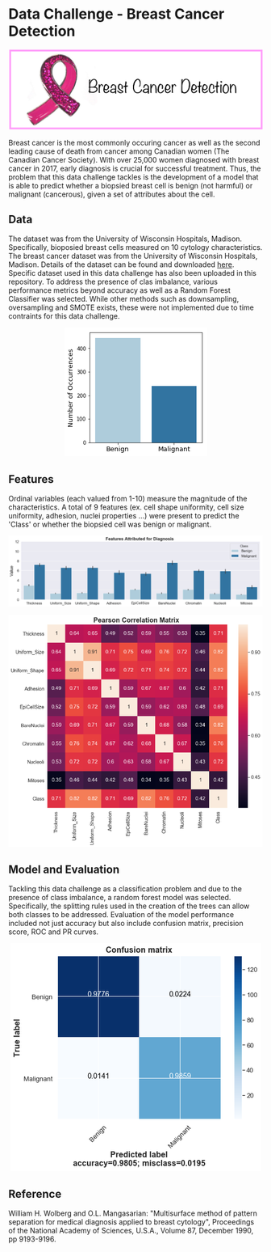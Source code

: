 # Data Challenge - Breast Cancer Detection
<p align="center">
<img src="images/logo.png">
</p>

Breast cancer is the most commonly occuring cancer as well as the second leading cause of death from cancer among Canadian women (The Canadian Cancer Society). With over 25,000 women diagnosed with breast cancer in 2017, early diagnosis is crucial for successful treatment. Thus, the problem that this data challenge tackles is the development of a model that is able to predict whether a biopsied breast cell is benign (not harmful) or malignant (cancerous), given a set of attributes about the cell. 

## Data
The dataset was from the University of Wisconsin Hospitals, Madison. Specifically, bioposied breast cells measured on 10 cytology characteristics. The breast cancer dataset was from the University of Wisconsin Hospitals, Madison. Details of the dataset can be found and downloaded [here](https://archive.ics.uci.edu/ml/datasets/Breast+Cancer+Wisconsin+(Original)). Specific dataset used in this data challenge has also been uploaded in this repository. To address the presence of clas imbalance, various performance metrics beyond accuracy as well as a Random Forest Classifier was selected. While other methods such as downsampling, oversampling and SMOTE exists, these were not implemented due to time contraints for this data challenge. 

<p align="center">
<img src="images/Classes.png">
</p>

## Features
Ordinal variables (each valued from 1-10) measure the magnitude of the characteristics. A total of 9 features (ex. cell shape uniformity, cell size uniformity, adhesion, nuclei properties ...) were present to predict the 'Class' or whether the biopsied cell was benign or malignant. 

<p align="center">
<img src="images/features_bar.png">
</p>

<p align="center">
<img src="images/corr_matrix.png">
</p>


## Model and Evaluation 
Tackling this data challenge as a classification problem and due to the presence of class imbalance, a random forest model was selected. Specifically, the splitting rules used in the creation of the trees can allow both classes to be addressed. Evaluation of the model performance included not just accuracy but also include confusion matrix, precision score, ROC and PR curves.

<p align="center">
<img src="images/confusion_matrix.png">
</p>

## Reference
William H. Wolberg and O.L. Mangasarian: "Multisurface method of pattern separation for medical diagnosis applied to breast cytology", Proceedings of the National Academy of Sciences, U.S.A., Volume 87, December 1990, pp 9193-9196. 
